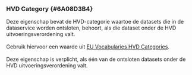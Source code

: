 ### HVD Category {#6A08D3B4}
Deze eigenschap bevat de HVD-categorie waartoe de datasets die in de dataservice worden ontsloten, behoort, als die dataset onder de HVD uitvoeringsverordening valt.
<br/>
<br/>
Gebruik hiervoor een waarde uit <a href='https://op.europa.eu/en/web/eu-vocabularies/dataset/-/resource?uri=http://publications.europa.eu/resource/dataset/high-value-dataset-category' target='_blank'>EU Vocabularies HVD Categories</a>. 
<br/>
<br/>
Deze eigenschap is verplicht, als één van de ontsloten datasets onder de HVD uitvoeringsverordening valt.

